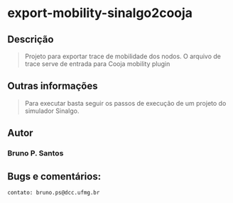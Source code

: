 # export-mobility-sinalgo2cooja

## Descrição

> Projeto para exportar trace de mobilidade dos nodos. O arquivo de trace serve de entrada para Cooja mobility plugin

## Outras informações
> Para executar basta seguir os passos de execução de um projeto do simulador Sinalgo.

## Autor
### Bruno P. Santos

## Bugs e comentários:

```sh
contato: bruno.ps@dcc.ufmg.br
```
